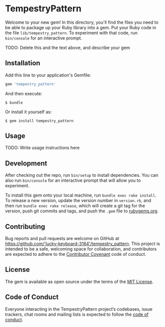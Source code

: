 # TempestryPattern

Welcome to your new gem! In this directory, you'll find the files you need to be able to package up your Ruby library into a gem. Put your Ruby code in the file `lib/tempestry_pattern`. To experiment with that code, run `bin/console` for an interactive prompt.

TODO: Delete this and the text above, and describe your gem

## Installation

Add this line to your application's Gemfile:

```ruby
gem 'tempestry_pattern'
```

And then execute:

    $ bundle

Or install it yourself as:

    $ gem install tempestry_pattern

## Usage

TODO: Write usage instructions here

## Development

After checking out the repo, run `bin/setup` to install dependencies. You can also run `bin/console` for an interactive prompt that will allow you to experiment.

To install this gem onto your local machine, run `bundle exec rake install`. To release a new version, update the version number in `version.rb`, and then run `bundle exec rake release`, which will create a git tag for the version, push git commits and tags, and push the `.gem` file to [rubygems.org](https://rubygems.org).

## Contributing

Bug reports and pull requests are welcome on GitHub at https://github.com/'lucky-keyboard-3164'/tempestry_pattern. This project is intended to be a safe, welcoming space for collaboration, and contributors are expected to adhere to the [Contributor Covenant](http://contributor-covenant.org) code of conduct.

## License

The gem is available as open source under the terms of the [MIT License](https://opensource.org/licenses/MIT).

## Code of Conduct

Everyone interacting in the TempestryPattern project’s codebases, issue trackers, chat rooms and mailing lists is expected to follow the [code of conduct](https://github.com/'lucky-keyboard-3164'/tempestry_pattern/blob/master/CODE_OF_CONDUCT.md).
